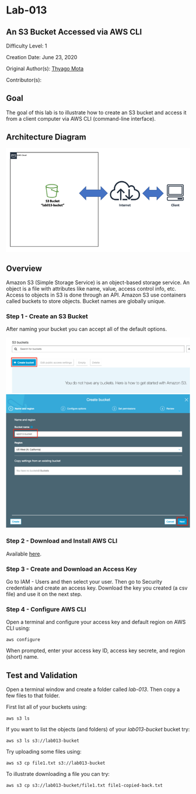 # Lab-013

## An S3 Bucket Accessed via AWS CLI

Difficulty Level: 1

Creation Date: June 23, 2020

Original Author(s): [Thyago Mota](https://github.com/thyagomota)

Contributor(s):

## Goal
The goal of this lab is to illustrate how to create an S3 bucket and access it from a client computer via AWS CLI (command-line interface).

## Architecture Diagram

![lab-013-arch-01](images/lab-013-arch-01.png)

## Overview
Amazon S3 (Simple Storage Service) is an object-based storage service. An object is a file with attributes like name, value, access control info, etc. Access to objects in S3 is done through an API. Amazon S3 use containers called buckets to store objects. Bucket names are globally unique.

### Step 1 - Create an S3 Bucket

After naming your bucket you can accept all of the default options.

![lab-013-scrn-01](images/lab-013-scrn-01.png)
![lab-013-scrn-02](images/lab-013-scrn-02.png)

### Step 2 - Download and Install AWS CLI

Available [here](https://docs.aws.amazon.com/cli/latest/userguide/install-cliv2.html).

### Step 3 - Create and Download an Access Key

Go to IAM - Users and then select your user. Then go to Security credentials and create an access key. Download the key you created (a csv file) and use it on the next step.

### Step 4 - Configure AWS CLI

Open a terminal and configure your access key and default region on AWS CLI using:

```
aws configure
```

When prompted, enter your access key ID, access key secrete, and region (short) name.  

## Test and Validation
Open a terminal window and create a folder called *lab-013*. Then copy a few files to that folder.

First list all of your buckets using:

```
aws s3 ls
```

If you want to list the objects (and folders) of your *lab013-bucket* bucket try:

```
aws s3 ls s3://lab013-bucket
```

Try uploading some files using:

```
aws s3 cp file1.txt s3://lab013-bucket
```

To illustrate downloading a file you can try:

```
aws s3 cp s3://lab013-bucket/file1.txt file1-copied-back.txt
```
